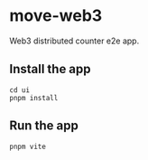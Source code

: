 # move-web3
Web3 distributed counter e2e app.

## Install the app
```
cd ui
pnpm install
```

## Run the app
```
pnpm vite
```